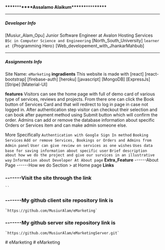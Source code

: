 **\*\*\*\***\*\*\***\*\*\*\***Assalamo Alaikum\***\*\*\*\*\***\*\*\*\***\*\*\*\*\***

---

##### Developer Info

[Musiur_Alam_Opu]
Junior Software Engineer at Avalon Hosting Services
`BSc in Computer Science and Engineering`
[North_South_University]
`learner at {`Programming Hero`}`
[Web_developement_with_JhankarMahbub]

---

##### Assignments Info

Site Name: `eMarketing`
**ingradients**
This website is made with
[react]
[react-bootstrap]
[firebase-auth]
[heroku]
[javascript]
[MongoDB]
[ExpressJs]
[Stripe]
[Material-UI]

**features**
Visitors can see the home page with full of demo card of various type of services, reviews and projects. From there one can click the Book button of Services Card and that will redirect to log in page in case not logged in. After authentication step visitor can checkout their selection and can book after payment method using Submit button which will confirm the order. Admins can add or remove the database information about specific Orders or Services item and can make admin someone else.

More Specifically
`Authentication with Google Sign In method`
`Booking Services`
`Add or remove Services, Bookings or Orders and Admins from Admin panel`
`User can give review on services as one wishes`
`Uses data base for saving information about specific user`
`Brief description about how we do the project and give our survices in an illustrative way`
`Information about Developer At About page`
**Extra_Feature**
------About Page
------How we do Section > at Home page
**Links**

### -------Visit the site through the link

    ``

### -------My github client site repository link is

    `https://github.com/MusiurAlam/eMarketing`

### -------My github server site repository link is

    `https://github.com/MusiurAlam/eMarketingServer.git`
#   e M a r k e t i n g 
 
 #   e M a r k e t i n g 
 
 